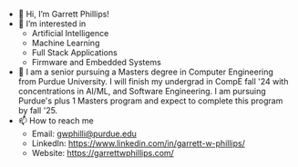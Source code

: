 - 👋 Hi, I’m Garrett Phillips!
- 👀 I’m interested in
    - Artificial Intelligence
    - Machine Learning
    - Full Stack Applications
    - Firmware and Embedded Systems
- 🌱 I am a senior pursuing a Masters degree in
     Computer Engineering from Purdue University.
     I will finish my undergrad in CompE fall '24
     with concentrations in AI/ML, and Software Engineering.
     I am pursuing Purdue's plus 1 Masters program and expect
     to complete this program by fall '25.
- 📫 How to reach me
    - Email:       gwphilli@purdue.edu
    - LinkedIn:    https://www.linkedin.com/in/garrett-w-phillips/
    - Website:     https://garrettwphillips.com/
